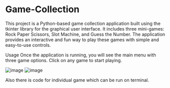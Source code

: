 # Game-Collection
This project is a Python-based game collection application built using the tkinter library for the graphical user interface. It includes three mini-games: Rock Paper Scissors, Slot Machine, and Guess the Number. The application provides an interactive and fun way to play these games with simple and easy-to-use controls. 

Usage
Once the application is running, you will see the main menu with three game options. Click on any game to start playing.

![image](https://github.com/purvashetye6/Game-Collection/assets/103199840/5d4c84e8-cfe3-4d87-9e18-c993bb014924)
![image](https://github.com/purvashetye6/Game-Collection/assets/103199840/28c26e24-9fb6-4385-932a-fbbfc057b2fa)

Also there is code for individual game which can be run on terminal.
